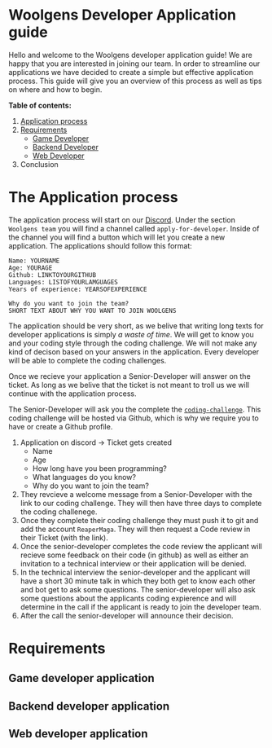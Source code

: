 # Woolgens Developer Application guide

Hello and welcome to the Woolgens developer application guide! We are happy that you are interested in joining our team. In order to streamline our applications we have decided to create a simple but effective application process. This guide will give you an overview of this process as well as tips on where and how to begin. 

**Table of contents:**

1. [ Application process ](#process)
2. [ Requirements ](#requirements)
    - [ Game Developer ](#game)
    - [ Backend Developer ](#backend)
    - [ Web Developer ](#web)
3. Conclusion

<a name="process"></a>
# The Application process

The application process will start on our [Discord](https://discord.gg/woolgens). Under the section `Woolgens team` you will find a channel called `apply-for-developer`. Inside of the channel you will find a button which will let you create a new application. The applications should follow this format:

```
Name: YOURNAME
Age: YOURAGE
Github: LINKTOYOURGITHUB
Languages: LISTOFYOURLAMGUAGES
Years of experience: YEARSOFEXPERIENCE

Why do you want to join the team?
SHORT TEXT ABOUT WHY YOU WANT TO JOIN WOOLGENS
```

The application should be very short, as we belive that writing long texts for developer applications is simply _a waste of time_. We will get to know you and your coding style through the coding challenge. We will not make any kind of decison based on your answers in the application. Every developer will be able to complete the coding challenges.

Once we recieve your application a Senior-Developer will answer on the ticket. As long as we belive that the ticket is not meant to troll us we will continue with the application process. 

The Senior-Developer will ask you the complete the [`coding-challenge`](https://github.com/woolgens-network/coding-challenge). This coding challenge will be hosted via Github, which is why we require you to have or create a Github profile. 


1. Application on discord -> Ticket gets created
    - Name
    - Age
    - How long have you been programming?
    - What languages do you know?
    - Why do you want to join the team?
3. They revcieve a welcome message from a Senior-Developer with the link to our coding challenge. They will then have three days to complete the coding challenege. 
4. Once they complete their coding challenge they must push it to git and add the account `ReaperMaga`. They will then request a Code review in their Ticket (with the link).
5. Once the senior-developer completes the code review the applicant will recieve some feedback on their code (in github) as well as either an invitation to a technical interview or their application will be denied. 
6. In the technical interview the senior-developer and the applicant will have a short 30 minute talk in which they both get to know each other and bot get to ask some questions. The senior-developer will also ask some questions about the applicants coding expierence and will determine in the call if the applicant is ready to join the developer team. 
7. After the call the senior-developer will announce their decision.
 
<a name="requirements"></a>
# Requirements

<a name="game"></a>
## Game developer application

<a name="backend"></a>
## Backend developer application

<a name="web"></a>
## Web developer application
